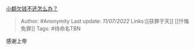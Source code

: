 [小额欠钱不还怎么办？](https://www.zhihu.com/question/438640602/answer/2557850164)

> Author: #Anonymity 
> Last update: *11/07/2022* 
> Links:[[获罪于天]] [[忏悔免罪]]
> Tags:  #待命名TBN 

感谢上帝
